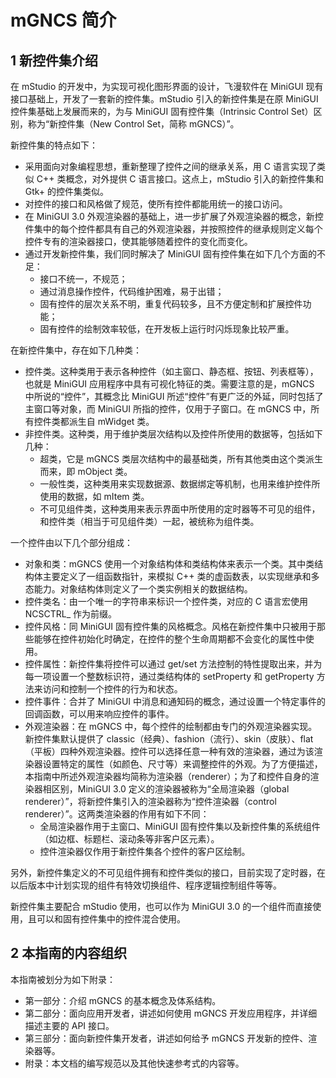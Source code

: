# mGNCS 简介

## 1 新控件集介绍

在 mStudio 的开发中，为实现可视化图形界面的设计，飞漫软件在 MiniGUI 现有接口基础上，开发了一套新的控件集。mStudio 引入的新控件集是在原 MiniGUI 控件集基础上发展而来的，为与 MiniGUI 固有控件集（Intrinsic Control Set）区别，称为“新控件集（New Control Set，简称 mGNCS）”。

新控件集的特点如下：

- 采用面向对象编程思想，重新整理了控件之间的继承关系，用 C 语言实现了类似 C++ 类概念，对外提供 C 语言接口。这点上，mStudio 引入的新控件集和 Gtk+ 的控件集类似。
- 对控件的接口和风格做了规范，使所有控件都能用统一的接口访问。
- 在 MiniGUI 3.0 外观渲染器的基础上，进一步扩展了外观渲染器的概念，新控件集中的每个控件都具有自己的外观渲染器，并按照控件的继承规则定义每个控件专有的渲染器接口，使其能够随着控件的变化而变化。
- 通过开发新控件集，我们同时解决了 MiniGUI 固有控件集在如下几个方面的不足：
   - 接口不统一，不规范；
   - 通过消息操作控件，代码维护困难，易于出错；
   - 固有控件的层次关系不明，重复代码较多，且不方便定制和扩展控件功能；
   - 固有控件的绘制效率较低，在开发板上运行时闪烁现象比较严重。

在新控件集中，存在如下几种类：

- 控件类。这种类用于表示各种控件（如主窗口、静态框、按钮、列表框等），也就是 MiniGUI 应用程序中具有可视化特征的类。需要注意的是，mGNCS 中所说的“控件”，其概念比 MiniGUI 所述“控件”有更广泛的外延，同时包括了主窗口等对象，而 MiniGUI 所指的控件，仅用于子窗口。在 mGNCS 中，所有控件类都派生自 mWidget 类。
- 非控件类。这种类，用于维护类层次结构以及控件所使用的数据等，包括如下几种：
   - 超类，它是 mGNCS 类层次结构中的最基础类，所有其他类由这个类派生而来，即 mObject 类。
   - 一般性类，这种类用来实现数据源、数据绑定等机制，也用来维护控件所使用的数据，如 mItem 类。
   - 不可见组件类，这种类用来表示界面中所使用的定时器等不可见的组件，和控件类（相当于可见组件类）一起，被统称为组件类。

一个控件由以下几个部分组成：

- 对象和类：mGNCS 使用一个对象结构体和类结构体来表示一个类。其中类结构体主要定义了一组函数指针，来模拟 C++ 类的虚函数表，以实现继承和多态能力。对象结构体则定义了一个类实例相关的数据结构。
- 控件类名：由一个唯一的字符串来标识一个控件类，对应的 C 语言宏使用 NCSCTRL_ 作为前缀。
- 控件风格：同 MiniGUI 固有控件集的风格概念。风格在新控件集中只被用于那些能够在控件初始化时确定，在控件的整个生命周期都不会变化的属性中使用。
- 控件属性：新控件集将控件可以通过 get/set 方法控制的特性提取出来，并为每一项设置一个整数标识符，通过类结构体的 setProperty 和 getProperty 方法来访问和控制一个控件的行为和状态。
- 控件事件：合并了 MiniGUI 中消息和通知码的概念，通过设置一个特定事件的回调函数，可以用来响应控件的事件。
- 外观渲染器：在 mGNCS 中，每个控件的绘制都由专门的外观渲染器实现。新控件集默认提供了 classic（经典）、fashion（流行）、skin（皮肤）、flat（平板）四种外观渲染器。控件可以选择任意一种有效的渲染器，通过为该渲染器设置特定的属性（如颜色、尺寸等）来调整控件的外观。为了方便描述，本指南中所述外观渲染器均简称为渲染器（renderer）；为了和控件自身的渲染器相区别，MiniGUI 3.0 定义的渲染器被称为“全局渲染器（global renderer）”，将新控件集引入的渲染器称为“控件渲染器（control renderer）”。这两类渲染器的作用有如下不同：
   - 全局渲染器作用于主窗口、MiniGUI 固有控件集以及新控件集的系统组件（如边框、标题栏、滚动条等非客户区元素）。
   - 控件渲染器仅作用于新控件集各个控件的客户区绘制。

另外，新控件集定义的不可见组件拥有和控件类似的接口，目前实现了定时器，在以后版本中计划实现的组件有特效切换组件、程序逻辑控制组件等等。

新控件集主要配合 mStudio 使用，也可以作为 MiniGUI 3.0 的一个组件而直接使用，且可以和固有控件集中的控件混合使用。

## 2 本指南的内容组织

本指南被划分为如下附录：

- 第一部分：介绍 mGNCS 的基本概念及体系结构。
- 第二部分：面向应用开发者，讲述如何使用 mGNCS 开发应用程序，并详细描述主要的 API 接口。
- 第三部分：面向新控件集开发者，讲述如何给予 mGNCS 开发新的控件、渲染器等。
- 附录：本文档的编写规范以及其他快速参考式的内容等。
